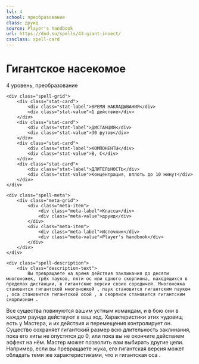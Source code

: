 ```yaml
---
lvl: 4
school: преобразование
class: друид
source: Player's handbook
url: https://dnd.su/spells/43-giant-insect/
cssclass: spell-card
---
```


<div class="spell-container">
    <div class="spell-header">
        <h1 class="spell-name">Гигантское насекомое</h1>
        <div class="spell-level">4 уровень, преобразование</div>
    </div>
    
    <div class="spell-grid">
        <div class="stat-card">
            <div class="stat-label">ВРЕМЯ НАКЛАДЫВАНИЯ</div>
            <div class="stat-value">1 действие</div>
        </div>
        <div class="stat-card">
            <div class="stat-label">ДИСТАНЦИЯ</div>
            <div class="stat-value">30 футов</div>
        </div>
        <div class="stat-card">
            <div class="stat-label">КОМПОНЕНТЫ</div>
            <div class="stat-value">В, С</div>
        </div>
        <div class="stat-card">
            <div class="stat-label">ДЛИТЕЛЬНОСТЬ</div>
            <div class="stat-value">Концентрация, вплоть до 10 минут</div>
        </div>
    </div>
    
    <div class="spell-meta">
        <div class="meta-grid">
            <div class="meta-item">
                <div class="meta-label">Классы</div>
                <div class="meta-value">друид</div>
            </div>
            <div class="meta-item">
                <div class="meta-label">Источник</div>
                <div class="meta-value">Player's handbook</div>
            </div>
        </div>
    </div>
    
    <div class="spell-description">
        <div class="description-text">
            Вы превращаете на время действия заклинания до десяти многоножек, трёх пауков, пяти ос или одного скорпиона, находящихся в пределах дистанции, в гигантские версии своих сородичей. Многоножка становится гигантской многоножкой , паук становится гигантским пауком , оса становится гигантской осой , а скорпион становится гигантским скорпионом .
Все существа повинуются вашим устным командам, и в бою они в каждом раунде действуют в ваш ход. Характеристики этих чудовищ есть у Мастера, и их действия и перемещения контролирует он.
Существо сохраняет гигантский размер всю длительность заклинания, пока его хиты не опустятся до 0, или пока вы не окончите действием эффект на нём.
Мастер может позволить вам выбирать другие цели. Например, если вы превращаете жука, его гигантская версия может обладать теми же характеристиками, что и гигантская оса .
        </div>
    </div>
</div>